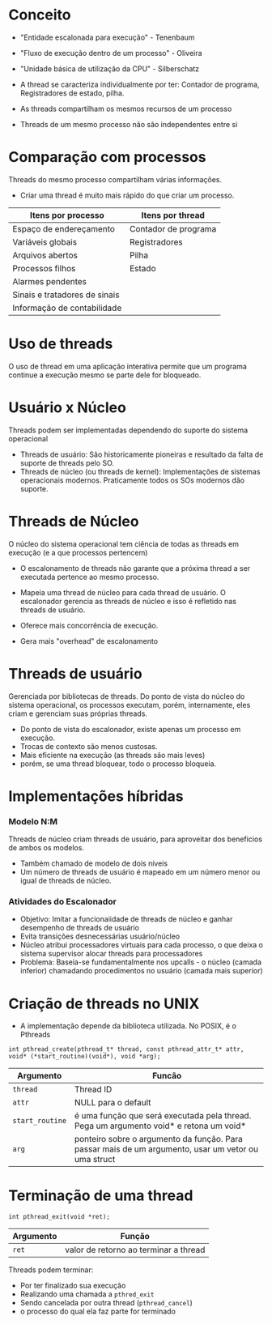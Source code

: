 # Conceito

- "Entidade escalonada para execução" - Tenenbaum
- "Fluxo de execução dentro de um processo" - Oliveira
- "Unidade básica de utilização da CPU" - Silberschatz

- A thread se caracteriza individualmente por ter: Contador de programa, Registradores de estado, pilha.

- As threads compartilham os mesmos recursos de um processo
- Threads de um mesmo processo não são independentes entre si

# Comparação com processos

Threads do mesmo processo compartilham várias informações.

- Criar uma thread é muito mais rápido do que criar um processo.

| Itens por processo | Itens por thread |
| ------------------ | ---------------- |
| Espaço de endereçamento | Contador de programa |
| Variáveis globais | Registradores |
| Arquivos abertos | Pilha |
| Processos filhos | Estado |
| Alarmes pendentes | |
| Sinais e tratadores de sinais | |
| Informação de contabilidade | |

# Uso de threads

O uso de thread em uma aplicação interativa permite que um programa continue a execução mesmo se parte dele for bloqueado.

# Usuário x Núcleo

Threads podem ser implementadas dependendo do suporte do sistema operacional

- Threads de usuário: São historicamente pioneiras e resultado da falta de suporte de threads pelo SO.
- Threads de núcleo (ou threads de kernel): Implementações de sistemas operacionais modernos. Praticamente todos os SOs modernos dão suporte.

# Threads de Núcleo

O núcleo do sistema operacional tem ciência de todas as threads em execução (e a que processos pertencem)

- O escalonamento de threads não garante que a próxima thread a ser executada pertence ao mesmo processo.

- Mapeia uma thread de núcleo para cada thread de usuário. O escalonador gerencia as threads de núcleo e isso é refletido nas threads de usuário.
- Oferece mais concorrência de execução.
- Gera mais "overhead" de escalonamento

# Threads de usuário

Gerenciada por bibliotecas de threads. Do ponto de vista do núcleo do sistema operacional, os processos executam, porém, internamente, eles criam e gerenciam suas próprias threads.

- Do ponto de vista do escalonador, existe apenas um processo em execução.
- Trocas de contexto são menos custosas.
- Mais eficiente na execução (as threads são mais leves)
- porém, se uma thread bloquear, todo o processo bloqueia.

# Implementações híbridas

### Modelo N:M

Threads de núcleo criam threads de usuário, para aproveitar dos beneficios de ambos os modelos.

- Também chamado de modelo de dois níveis
- Um número de threads de usuário é mapeado em um número menor ou igual de threads de núcleo.

### Atividades do Escalonador

- Objetivo: Imitar a funcionaiidade de threads de núcleo e ganhar desempenho de threads de usuário
- Evita transições desnecessárias usuário/núcleo
- Núcleo atribui processadores virtuais para cada processo, o que deixa o sistema supervisor alocar threads para processadores
- Problema: Baseia-se fundamentalmente nos upcalls - o núcleo (camada inferior) chamadando procedimentos no usuário (camada mais superior)

# Criação de threads no UNIX

- A implementação depende da biblioteca utilizada. No POSIX, é o Pthreads

```
int pthread_create(pthread_t* thread, const pthread_attr_t* attr, void* (*start_routine)(void*), void *arg);
```

| Argumento | Funcão |
| --------- | ------ |
| `thread`    | Thread ID |
| `attr`      | NULL para o default |
| `start_routine` | é uma função que será executada pela thread. Pega um argumento void* e retona um void* |
| `arg`       | ponteiro sobre o argumento da função. Para passar mais de um argumento, usar um vetor ou uma struct |

# Terminação de uma thread

```
int pthread_exit(void *ret);
```

| Argumento | Função |
| --------- | ------ |
| `ret`     | valor de retorno ao terminar a thread |

Threads podem terminar:

- Por ter finalizado sua execução
- Realizando uma chamada a `pthred_exit`
- Sendo cancelada por outra thread (`pthread_cancel`)
- o processo do qual ela faz parte for terminado
